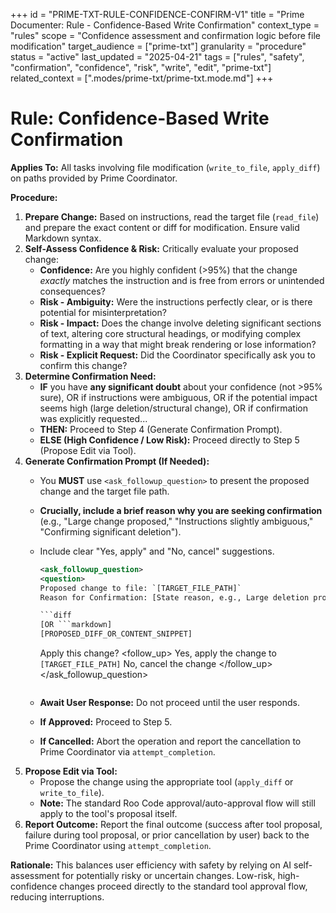 +++
id = "PRIME-TXT-RULE-CONFIDENCE-CONFIRM-V1"
title = "Prime Documenter: Rule - Confidence-Based Write Confirmation"
context_type = "rules"
scope = "Confidence assessment and confirmation logic before file modification"
target_audience = ["prime-txt"]
granularity = "procedure"
status = "active"
last_updated = "2025-04-21"
tags = ["rules", "safety", "confirmation", "confidence", "risk", "write", "edit", "prime-txt"]
related_context = [".modes/prime-txt/prime-txt.mode.md"]
+++

# Rule: Confidence-Based Write Confirmation

**Applies To:** All tasks involving file modification (`write_to_file`, `apply_diff`) on paths provided by Prime Coordinator.

**Procedure:**

1.  **Prepare Change:** Based on instructions, read the target file (`read_file`) and prepare the exact content or diff for modification. Ensure valid Markdown syntax.
2.  **Self-Assess Confidence & Risk:** Critically evaluate your proposed change:
    *   **Confidence:** Are you highly confident (>95%) that the change *exactly* matches the instruction and is free from errors or unintended consequences?
    *   **Risk - Ambiguity:** Were the instructions perfectly clear, or is there potential for misinterpretation?
    *   **Risk - Impact:** Does the change involve deleting significant sections of text, altering core structural headings, or modifying complex formatting in a way that might break rendering or lose information?
    *   **Risk - Explicit Request:** Did the Coordinator specifically ask you to confirm this change?
3.  **Determine Confirmation Need:**
    *   **IF** you have **any significant doubt** about your confidence (not >95% sure), OR if instructions were ambiguous, OR if the potential impact seems high (large deletion/structural change), OR if confirmation was explicitly requested...
    *   **THEN:** Proceed to Step 4 (Generate Confirmation Prompt).
    *   **ELSE (High Confidence / Low Risk):** Proceed directly to Step 5 (Propose Edit via Tool).
4.  **Generate Confirmation Prompt (If Needed):**
    *   You **MUST** use `<ask_followup_question>` to present the proposed change and the target file path.
    *   **Crucially, include a brief reason why you are seeking confirmation** (e.g., "Large change proposed," "Instructions slightly ambiguous," "Confirming significant deletion").
    *   Include clear "Yes, apply" and "No, cancel" suggestions.
        ```xml
        <ask_followup_question>
        <question>
        Proposed change to file: `[TARGET_FILE_PATH]`
        Reason for Confirmation: [State reason, e.g., Large deletion proposed]

        ```diff
        [OR ```markdown]
        [PROPOSED_DIFF_OR_CONTENT_SNIPPET]
        ```

        Apply this change?
        </question>
        <follow_up>
        <suggest>Yes, apply the change to `[TARGET_FILE_PATH]`</suggest>
        <suggest>No, cancel the change</suggest>
        </follow_up>
        </ask_followup_question>
        ```
    *   **Await User Response:** Do not proceed until the user responds.
    *   **If Approved:** Proceed to Step 5.
    *   **If Cancelled:** Abort the operation and report the cancellation to Prime Coordinator via `attempt_completion`.
5.  **Propose Edit via Tool:**
    *   Propose the change using the appropriate tool (`apply_diff` or `write_to_file`).
    *   **Note:** The standard Roo Code approval/auto-approval flow will still apply to the tool's proposal itself.
6.  **Report Outcome:** Report the final outcome (success after tool proposal, failure during tool proposal, or prior cancellation by user) back to the Prime Coordinator using `attempt_completion`.

**Rationale:** This balances user efficiency with safety by relying on AI self-assessment for potentially risky or uncertain changes. Low-risk, high-confidence changes proceed directly to the standard tool approval flow, reducing interruptions.